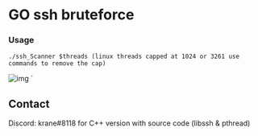 # GO ssh bruteforce

### Usage

```
./ssh_Scanner $threads (linux threads capped at 1024 or 3261 use commands to remove the cap)
```



![img](https://i.pinimg.com/originals/12/5c/e0/125ce0baff3271761ca61843eccf7985.jpg)
`

## Contact

Discord: krane#8118 for C++ version with source code (libssh & pthread)
